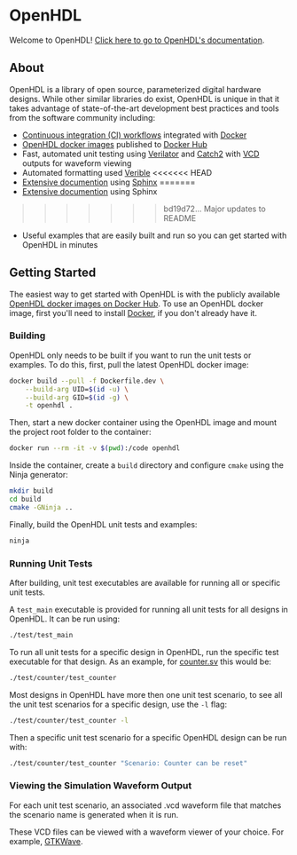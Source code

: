 [DOCS]: https://openhdl.readthedocs.io/en/latest/
[CI]: https://github.com/bensampson5/openhdl/actions
[VERIBLE]: https://github.com/google/verible
[VERILATOR]: https://github.com/verilator/verilator
[CATCH2]: https://github.com/catchorg/Catch2
[DOCKER]: https://www.docker.com/
[DOCKER_HUB]: https://hub.docker.com/
[OPENHDL_DOCKER_HUB]: https://hub.docker.com/repository/docker/bensampson5/openhdl
[SPHINX]: https://www.sphinx-doc.org/en/master/
[VCD]: https://en.wikipedia.org/wiki/Value_change_dump
[GTKWAVE]: http://gtkwave.sourceforge.net/
# OpenHDL
Welcome to OpenHDL! [Click here to go to OpenHDL's documentation][DOCS].

## About

OpenHDL is a library of open source, parameterized digital hardware designs. While other similar libraries do exist,
OpenHDL is unique in that it takes advantage of state-of-the-art development best practices and tools from the software community including:
- [Continuous integration (CI) workflows][CI] integrated with [Docker][DOCKER]
- [OpenHDL docker images][OPENHDL_DOCKER_HUB] published to [Docker Hub][DOCKER_HUB]
- Fast, automated unit testing using [Verilator][VERILATOR] and [Catch2][CATCH2] with [VCD][VCD] outputs for waveform viewing
- Automated formatting used [Verible][VERIBLE]
<<<<<<< HEAD
- [Extensive documention][DOCS] using [Sphinx][SPHINX]
=======
- [Extensive documention][DOCS] using Sphinx
>>>>>>> bd19d72... Major updates to README
- Useful examples that are easily built and run so you can get started with OpenHDL in minutes

## Getting Started

The easiest way to get started with OpenHDL is with the publicly available [OpenHDL docker images on Docker Hub][OPENHDL_DOCKER_HUB]. To use an OpenHDL docker image, first you'll need to install [Docker](https://www.docker.com/get-started), if you don't already have it.

### Building

OpenHDL only needs to be built if you want to run the unit tests or examples. To do this, first, pull the latest OpenHDL docker image:

```bash
docker build --pull -f Dockerfile.dev \
    --build-arg UID=$(id -u) \
    --build-arg GID=$(id -g) \
    -t openhdl .
```

Then, start a new docker container using the OpenHDL image and mount the project root folder to the container:

```bash
docker run --rm -it -v $(pwd):/code openhdl
```

Inside the container, create a `build` directory and configure `cmake` using the Ninja generator:

```bash
mkdir build
cd build
cmake -GNinja ..
```

Finally, build the OpenHDL unit tests and examples:
```bash
ninja
```

### Running Unit Tests

After building, unit test executables are available for running all or specific unit tests.

A `test_main` executable is provided for running all unit tests for all designs in OpenHDL. It can be run using:

```bash
./test/test_main
```

To run all unit tests for a specific design in OpenHDL, run the specific test executable for that design. As an example, for [counter.sv](https://github.com/bensampson5/openhdl/blob/main/src/counter/counter.sv) this would be:

```bash
./test/counter/test_counter
```

Most designs in OpenHDL have more then one unit test scenario, to see all the unit test scenarios for a specific design, use the `-l` flag:

```bash
./test/counter/test_counter -l
```

Then a specific unit test scenario for a specific OpenHDL design can be run with:

```bash
./test/counter/test_counter "Scenario: Counter can be reset"
```

### Viewing the Simulation Waveform Output

For each unit test scenario, an associated .vcd waveform file that matches the scenario name is generated when it is run.

These VCD files can be viewed with a waveform viewer of your choice. For example, [GTKWave][GTKWAVE].